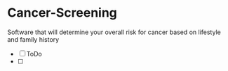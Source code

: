 # Cancer-Screening
Software that will determine your overall risk for cancer based on lifestyle and family history
- [ ] ToDo
- [ ]
